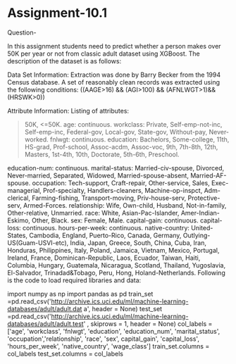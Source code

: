 # Assignment-10.1

Question-

In this assignment students need to predict whether a person makes over 50K per year
or not from classic adult dataset using XGBoost. The description of the dataset is as
follows:

Data Set Information:
Extraction was done by Barry Becker from the 1994 Census database. A set of
reasonably clean records was extracted using the following conditions: ((AAGE>16) &&
(AGI>100) && (AFNLWGT>1)&& (HRSWK>0))

Attribute Information:
Listing of attributes:
>50K, <=50K.
age: continuous.
workclass: Private, Self-emp-not-inc, Self-emp-inc, Federal-gov, Local-gov, State-gov,
Without-pay, Never-worked.
fnlwgt: continuous.
education: Bachelors, Some-college, 11th, HS-grad, Prof-school, Assoc-acdm, Assoc-voc,
9th, 7th-8th, 12th, Masters, 1st-4th, 10th, Doctorate, 5th-6th, Preschool.

education-num: continuous.
marital-status: Married-civ-spouse, Divorced, Never-married, Separated, Widowed,
Married-spouse-absent, Married-AF-spouse.
occupation: Tech-support, Craft-repair, Other-service, Sales, Exec-managerial,
Prof-specialty, Handlers-cleaners, Machine-op-inspct, Adm-clerical, Farming-fishing,
Transport-moving, Priv-house-serv, Protective-serv, Armed-Forces.
relationship: Wife, Own-child, Husband, Not-in-family, Other-relative, Unmarried.
race: White, Asian-Pac-Islander, Amer-Indian-Eskimo, Other, Black.
sex: Female, Male.
capital-gain: continuous.
capital-loss: continuous.
hours-per-week: continuous.
native-country: United-States, Cambodia, England, Puerto-Rico, Canada, Germany,
Outlying-US(Guam-USVI-etc), India, Japan, Greece, South, China, Cuba, Iran, Honduras,
Philippines, Italy, Poland, Jamaica, Vietnam, Mexico, Portugal, Ireland, France,
Dominican-Republic, Laos, Ecuador, Taiwan, Haiti, Columbia, Hungary, Guatemala,
Nicaragua, Scotland, Thailand, Yugoslavia, El-Salvador, Trinadad&Tobago, Peru, Hong,
Holand-Netherlands.
Following is the code to load required libraries and data:

import numpy as np
import pandas as pd
train_set =pd.read_csv('http://archive.ics.uci.edu/ml/machine-learning-databases/adult/adult.dat
a', header = None)
test_set =pd.read_csv('http://archive.ics.uci.edu/ml/machine-learning-databases/adult/adult.test'
, skiprows = 1, header = None)
col_labels = ['age', 'workclass', 'fnlwgt', 'education', 'education_num', 'marital_status',
'occupation','relationship', 'race', 'sex', capital_gain', 'capital_loss', 'hours_per_week',
'native_country', 'wage_class']
train_set.columns = col_labels
test_set.columns = col_labels
